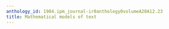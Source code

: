 ```yaml
---
anthology_id: 1984.ipm_journal-ir0anthology0volumeA20A12.23
title: Mathematical models of text
---
```

